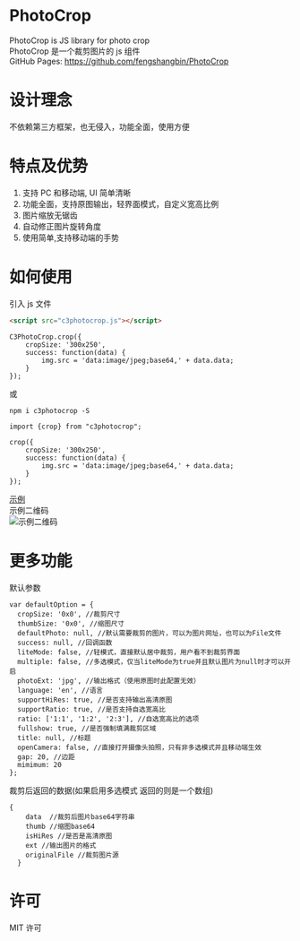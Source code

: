 # PhotoCrop

PhotoCrop is JS library for photo crop  
PhotoCrop 是一个裁剪图片的 js 组件  
GitHub Pages: https://github.com/fengshangbin/PhotoCrop

# 设计理念

不依赖第三方框架，也无侵入，功能全面，使用方便

# 特点及优势

1. 支持 PC 和移动端, UI 简单清晰
2. 功能全面，支持原图输出，轻界面模式，自定义宽高比例
3. 图片缩放无锯齿
4. 自动修正图片旋转角度
5. 使用简单,支持移动端的手势

# 如何使用

引入 js 文件

```html
<script src="c3photocrop.js"></script>
```

```
C3PhotoCrop.crop({
    cropSize: '300x250',
    success: function(data) {
        img.src = 'data:image/jpeg;base64,' + data.data;
    }
});
```
或
```
npm i c3photocrop -S

import {crop} from "c3photocrop";

crop({
    cropSize: '300x250',
    success: function(data) {
        img.src = 'data:image/jpeg;base64,' + data.data;
    }
});
```

[示例](http://www.fengshangbin.com/html/c3photocrop/)  
示例二维码  
![示例二维码](http://www.fengshangbin.com/html/c3photocrop/qrcode.png)

# 更多功能

默认参数

```
var defaultOption = {
  cropSize: '0x0', //裁剪尺寸
  thumbSize: '0x0', //缩图尺寸
  defaultPhoto: null, //默认需要裁剪的图片，可以为图片网址，也可以为File文件
  success: null, //回调函数
  liteMode: false, //轻模式，直接默认居中裁剪，用户看不到裁剪界面
  multiple: false, //多选模式，仅当liteMode为true并且默认图片为null时才可以开启
  photoExt: 'jpg', //输出格式（使用原图时此配置无效）
  language: 'en', //语言
  supportHiRes: true, //是否支持输出高清原图
  supportRatio: true, //是否支持自选宽高比
  ratio: ['1:1', '1:2', '2:3'], //自选宽高比的选项
  fullshow: true, //是否强制填满裁剪区域
  title: null, //标题
  openCamera: false, //直接打开摄像头拍照，只有非多选模式并且移动端生效
  gap: 20, //边距
  mimimum: 20
};
```

裁剪后返回的数据(如果启用多选模式 返回的则是一个数组)

```
{
    data  //裁剪后图片base64字符串
    thumb //缩图base64
    isHiRes //是否是高清原图
    ext //输出图片的格式
    originalFile //裁剪图片源
  }
```

# 许可

MIT 许可
